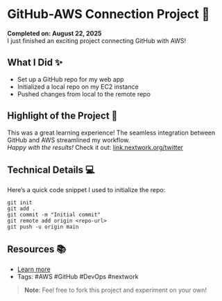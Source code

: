 # GitHub-AWS Connection Project 🚀

**Completed on: August 22, 2025**  
I just finished an exciting project connecting GitHub with AWS!

## What I Did ✨

- Set up a GitHub repo for my web app
- Initialized a local repo on my EC2 instance
- Pushed changes from local to the remote repo

## Highlight of the Project 🌟

This was a great learning experience! The seamless integration between GitHub and AWS streamlined my workflow.  
*Happy with the results!* Check it out: [link.nextwork.org/twitter](https://link.nextwork.org/twitter)

## Technical Details 💻

Here’s a quick code snippet I used to initialize the repo:

```
git init
git add .
git commit -m "Initial commit"
git remote add origin <repo-url>
git push -u origin main
```

## Resources 📚

- [Learn more](https://learn.nextwork.org/projects/aws-devops-github?track=low)  
- Tags: #AWS #GitHub #DevOps #nextwork

> **Note**: Feel free to fork this project and experiment on your own!